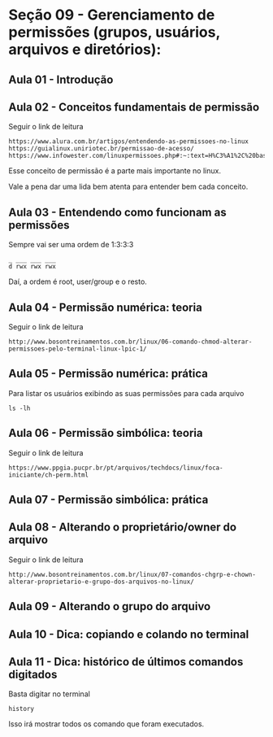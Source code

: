 # Seção 09 - Gerenciamento de permissões (grupos, usuários, arquivos e diretórios):

## Aula 01 - Introdução

## Aula 02 - Conceitos fundamentais de permissão
Seguir o link de leitura

    https://www.alura.com.br/artigos/entendendo-as-permissoes-no-linux
    https://guialinux.uniriotec.br/permissao-de-acesso/
    https://www.infowester.com/linuxpermissoes.php#:~:text=H%C3%A1%2C%20basicamente%2C%20tr%C3%AAs%20tipos%20de,no%20caso%20de%20ser%20execut%C3%A1vel.

Esse conceito de permissão é a parte mais importante no linux.

Vale a pena dar uma lida bem atenta para entender bem cada conceito.

## Aula 03 - Entendendo como funcionam as permissões
Sempre vai ser uma ordem de 1:3:3:3

    _ ___ ___ ___
    d rwx rwx rwx

Daí, a ordem é root, user/group e o resto.

## Aula 04 - Permissão numérica: teoria
Seguir o link de leitura

    http://www.bosontreinamentos.com.br/linux/06-comando-chmod-alterar-permissoes-pelo-terminal-linux-lpic-1/

## Aula 05 - Permissão numérica: prática
Para listar os usuários exibindo as suas permissões para cada arquivo

    ls -lh

## Aula 06 - Permissão simbólica: teoria
Seguir o link de leitura

    https://www.ppgia.pucpr.br/pt/arquivos/techdocs/linux/foca-iniciante/ch-perm.html

## Aula 07 - Permissão simbólica: prática

## Aula 08 - Alterando o proprietário/owner do arquivo
Seguir o link de leitura

    http://www.bosontreinamentos.com.br/linux/07-comandos-chgrp-e-chown-alterar-proprietario-e-grupo-dos-arquivos-no-linux/

## Aula 09 - Alterando o grupo do arquivo

## Aula 10 - Dica: copiando e colando no terminal

## Aula 11 - Dica: histórico de últimos comandos digitados
Basta digitar no terminal

    history

Isso irá mostrar todos os comando que foram executados.
